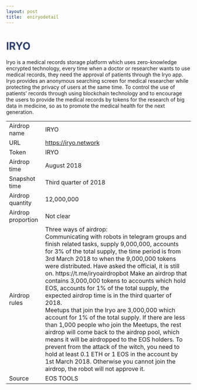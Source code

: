 ```yaml
---
layout: post
title:  eniryodetail
---
```


<h1 style="color: #2F416A">IRYO</h1>
<p>
Iryo is a medical records storage platform which uses zero-knowledge encrypted technology, every time when a doctor or researcher wants to use medical records, they need the approval of patients through the Iryo app. Iryo provides an anonymous searching screen for medical researcher while protecting the privacy of users at the same time. To control the use of patients’ records through using blockchain technology and to encourage the users to provide the medical records by tokens for the research of big data in medicine, so as to promote the medical health for the next generation.

</p>


<table class="center">
  <tbody>
    <tr>
        <td class="tablehalf">Airdrop name</td>
        <td class="tablehalf">IRYO</td>
    </tr>
    <tr>
        <td>URL</td>
        <td><a href="https://iryo.network" target="_blank">https://iryo.network</a></td>
    </tr>
    <tr>
        <td>Token</td>
        <td>IRYO</td>
    </tr>
    <tr>
        <td>Airdrop time</td>
        <td>August 2018</td>
    </tr>
    <tr>
        <td>Snapshot time</td>
        <td>Third quarter of 2018</td>
    </tr>
    <tr>
        <td>Airdrop quantity</td>
        <td>12,000,000</td>
    </tr>
    <tr>
        <td>Airdrop proportion</td>
        <td>          
       Not clear
        </td>
    </tr>
    <tr>
        <td>Airdrop rules</td>
        <td>
Three ways of airdrop:<br/>
Communicating with robots in telegram groups and finish related tasks, supply 9,000,000, accounts for 3% of the total supply, the time period is from 3rd March 2018 to when the 9,000,000 tokens were distributed. Have asked the official, it is still on. https://t.me/iryoairdropbot
Make an airdrop that contains 3,000,000 tokens to accounts which hold EOS, accounts for 1% of the total supply, the expected airdrop time is in the third quarter of 2018.<br/>
Meetups that join the Iryo are 3,000,000 which account for 1% of the total supply. If there are less than 1,000 people who join the Meetups, the rest airdrop will come back to the airdrop pool, which means it will be airdropped to the EOS holders.
To prevent from the attack of the witch, you need to hold at least 0.1 ETH or 1 EOS in the account by 1st March 2018. Otherwise you cannot join the airdrop, the robot will not approve it.
        </td>
    </tr>
     <tr>
        <td>Source</td>
        <td>EOS TOOLS</td>
    </tr>
  </tbody>
</table>